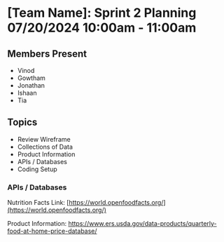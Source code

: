 # [Team Name]: Sprint 2 Planning <br> 07/20/2024 10:00am - 11:00am

## Members Present
- Vinod
- Gowtham
- Jonathan
- Ishaan
- Tia

## Topics
- Review Wireframe
- Collections of Data
- Product Information
- APIs / Databases
- Coding Setup


### APIs / Databases
Nutrition Facts Link: [https://world.openfoodfacts.org/](https://world.openfoodfacts.org/)

Product Information: [https://www.ers.usda.gov/data-products/quarterly-food-at-home-price-database/
](https://www.ers.usda.gov/data-products/quarterly-food-at-home-price-database/
)

